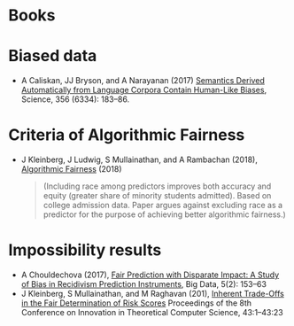 # Books
# Biased data
- A Caliskan, JJ Bryson, and A Narayanan (2017) [Semantics Derived Automatically from Language Corpora Contain Human-Like Biases](https://arxiv.org/abs/1608.07187), Science, 356 (6334): 183–86.
# Criteria of Algorithmic Fairness 
- J Kleinberg, J Ludwig, S Mullainathan, and A Rambachan (2018), [Algorithmic Fairness](https://www.cs.cornell.edu/home/kleinber/aer18-fairness.pdf) (2018)
  > (Including race among predictors improves both accuracy and equity (greater share of minority students admitted). 
    Based on college admission data. Paper argues against excluding race as a predictor for the purpose of achieving better algorithmic fairness.) 
# Impossibility results
- A Chouldechova (2017), [Fair Prediction with Disparate Impact: A Study of Bias in Recidivism Prediction Instruments](https://arxiv.org/pdf/1703.00056.pdf), Big Data, 5(2): 153–63
- J Kleinberg, S Mullainathan, and M Raghavan (201), [Inherent Trade-Offs in the Fair Determination of Risk Scores](https://arxiv.org/abs/1609.05807) Proceedings of the 8th Conference on Innovation
in Theoretical Computer Science, 43:1–43:23
